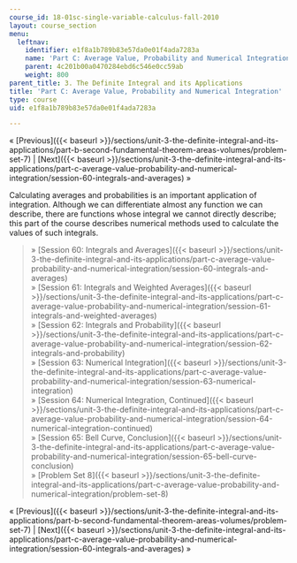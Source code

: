 ```yaml
---
course_id: 18-01sc-single-variable-calculus-fall-2010
layout: course_section
menu:
  leftnav:
    identifier: e1f8a1b789b83e57da0e01f4ada7283a
    name: 'Part C: Average Value, Probability and Numerical Integration'
    parent: 4c201b00a0470284ebd6c546e0cc59ab
    weight: 800
parent_title: 3. The Definite Integral and its Applications
title: 'Part C: Average Value, Probability and Numerical Integration'
type: course
uid: e1f8a1b789b83e57da0e01f4ada7283a

---
```


« [Previous]({{< baseurl >}}/sections/unit-3-the-definite-integral-and-its-applications/part-b-second-fundamental-theorem-areas-volumes/problem-set-7) | [Next]({{< baseurl >}}/sections/unit-3-the-definite-integral-and-its-applications/part-c-average-value-probability-and-numerical-integration/session-60-integrals-and-averages) »

Calculating averages and probabilities is an important application of integration. Although we can differentiate almost any function we can describe, there are functions whose integral we cannot directly describe; this part of the course describes numerical methods used to calculate the values of such integrals.

> » [Session 60: Integrals and Averages]({{< baseurl >}}/sections/unit-3-the-definite-integral-and-its-applications/part-c-average-value-probability-and-numerical-integration/session-60-integrals-and-averages)  
> » [Session 61: Integrals and Weighted Averages]({{< baseurl >}}/sections/unit-3-the-definite-integral-and-its-applications/part-c-average-value-probability-and-numerical-integration/session-61-integrals-and-weighted-averages)  
> » [Session 62: Integrals and Probability]({{< baseurl >}}/sections/unit-3-the-definite-integral-and-its-applications/part-c-average-value-probability-and-numerical-integration/session-62-integrals-and-probability)  
> » [Session 63: Numerical Integration]({{< baseurl >}}/sections/unit-3-the-definite-integral-and-its-applications/part-c-average-value-probability-and-numerical-integration/session-63-numerical-integration)  
> » [Session 64: Numerical Integration, Continued]({{< baseurl >}}/sections/unit-3-the-definite-integral-and-its-applications/part-c-average-value-probability-and-numerical-integration/session-64-numerical-integration-continued)  
> » [Session 65: Bell Curve, Conclusion]({{< baseurl >}}/sections/unit-3-the-definite-integral-and-its-applications/part-c-average-value-probability-and-numerical-integration/session-65-bell-curve-conclusion)  
> » [Problem Set 8]({{< baseurl >}}/sections/unit-3-the-definite-integral-and-its-applications/part-c-average-value-probability-and-numerical-integration/problem-set-8)

« [Previous]({{< baseurl >}}/sections/unit-3-the-definite-integral-and-its-applications/part-b-second-fundamental-theorem-areas-volumes/problem-set-7) | [Next]({{< baseurl >}}/sections/unit-3-the-definite-integral-and-its-applications/part-c-average-value-probability-and-numerical-integration/session-60-integrals-and-averages) »